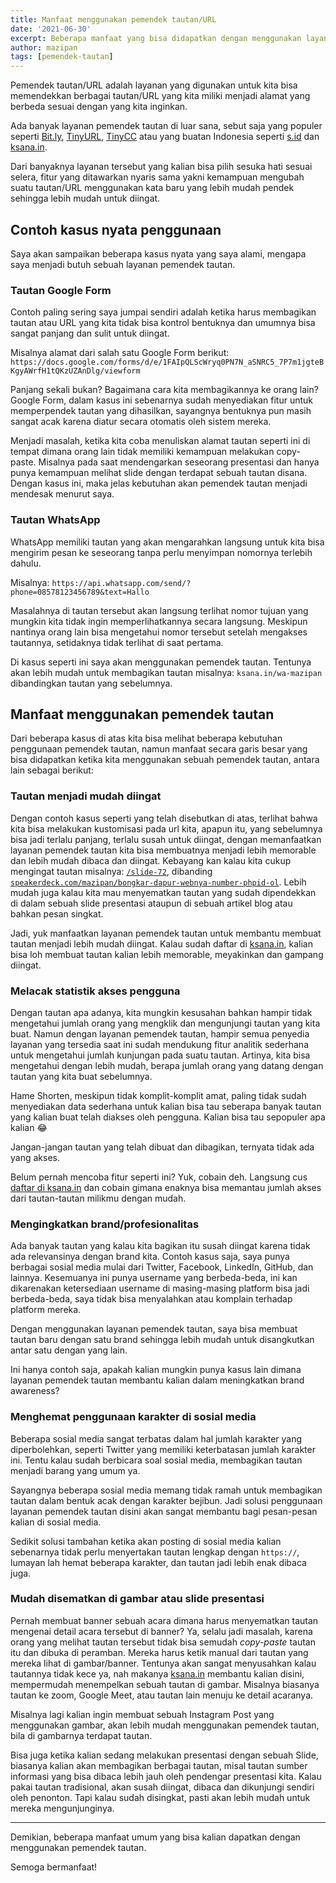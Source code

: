 ```yaml
---
title: Manfaat menggunakan pemendek tautan/URL
date: '2021-06-30'
excerpt: Beberapa manfaat yang bisa didapatkan dengan menggunakan layanan pemendek tautan
author: mazipan
tags: [pemendek-tautan]
---
```


Pemendek tautan/URL adalah layanan yang digunakan untuk kita bisa memendekkan berbagai tautan/URL yang kita miliki menjadi alamat yang berbeda sesuai dengan yang kita inginkan.

Ada banyak layanan pemendek tautan di luar sana, sebut saja yang populer seperti [Bit.ly](https://bit.ly), [TinyURL](https://tinyurl.com/), [TinyCC](https://tiny.cc/) atau yang buatan Indonesia seperti [s.id](https://s.id) dan [ksana.in](https://ksana.in).

Dari banyaknya layanan tersebut yang kalian bisa pilih sesuka hati sesuai selera, fitur yang ditawarkan nyaris sama yakni kemampuan mengubah suatu tautan/URL menggunakan kata baru yang lebih mudah pendek sehingga lebih mudah untuk diingat.

## Contoh kasus nyata penggunaan

Saya akan sampaikan beberapa kasus nyata yang saya alami, mengapa saya menjadi butuh sebuah layanan pemendek tautan.

### Tautan Google Form

Contoh paling sering saya jumpai sendiri adalah ketika harus membagikan tautan atau URL yang kita tidak bisa kontrol bentuknya dan umumnya bisa sangat panjang dan sulit untuk diingat.

Misalnya alamat dari salah satu Google Form berikut: `https://docs.google.com/forms/d/e/1FAIpQLScWryq0PN7N_aSNRC5_7P7m1jgteBKgyAWrfH1tQKzUZAnDlg/viewform`

Panjang sekali bukan? Bagaimana cara kita membagikannya ke orang lain? Google Form, dalam kasus ini sebenarnya sudah menyediakan fitur untuk memperpendek tautan yang dihasilkan, sayangnya bentuknya pun masih sangat acak karena diatur secara otomatis oleh sistem mereka.

Menjadi masalah, ketika kita coba menuliskan alamat tautan seperti ini di tempat dimana orang lain tidak memiliki kemampuan melakukan copy-paste.
Misalnya pada saat mendengarkan seseorang presentasi dan hanya punya kemampuan melihat slide dengan terdapat sebuah tautan disana.
Dengan kasus ini, maka jelas kebutuhan akan pemendek tautan menjadi mendesak menurut saya.

### Tautan WhatsApp

WhatsApp memiliki tautan yang akan mengarahkan langsung untuk kita bisa mengirim pesan ke seseorang tanpa perlu menyimpan nomornya terlebih dahulu.

Misalnya: `https://api.whatsapp.com/send/?phone=08578123456789&text=Hallo`

Masalahnya di tautan tersebut akan langsung terlihat nomor tujuan yang mungkin kita tidak ingin memperlihatkannya secara langsung. Meskipun nantinya orang lain bisa mengetahui nomor tersebut setelah mengakses tautannya, setidaknya tidak terlihat di saat pertama.

Di kasus seperti ini saya akan menggunakan pemendek tautan. Tentunya akan lebih mudah untuk membagikan tautan misalnya: `ksana.in/wa-mazipan` dibandingkan tautan yang sebelumnya.

## Manfaat menggunakan pemendek tautan

Dari beberapa kasus di atas kita bisa melihat beberapa kebutuhan penggunaan pemendek tautan, namun manfaat secara garis besar yang bisa didapatkan ketika kita menggunakan sebuah pemendek tautan, antara lain sebagai berikut:

### Tautan menjadi mudah diingat

Dengan contoh kasus seperti yang telah disebutkan di atas, terlihat bahwa kita bisa melakukan kustomisasi pada url kita, apapun itu, yang sebelumnya bisa jadi terlalu panjang, terlalu susah untuk diingat, dengan memanfaatkan layanan pemendek tautan kita bisa membuatnya menjadi lebih memorable dan lebih mudah dibaca dan diingat.
Kebayang kan kalau kita cukup mengingat tautan misalnya: [`/slide-72`](https://ksana.in/slide-72), dibanding [`speakerdeck.com/mazipan/bongkar-dapur-webnya-number-phpid-ol`](https://speakerdeck.com/mazipan/bongkar-dapur-webnya-number-phpid-ol).
Lebih mudah juga kalau kita mau menyematkan tautan yang sudah dipendekkan di dalam sebuah slide presentasi ataupun di sebuah artikel blog atau bahkan pesan singkat.

Jadi, yuk manfaatkan layanan pemendek tautan untuk membantu membuat tautan menjadi lebih mudah diingat. Kalau sudah daftar di [ksana.in](https://ksana.in), kalian bisa loh membuat tautan kalian lebih memorable, meyakinkan dan gampang diingat.

### Melacak statistik akses pengguna

Dengan tautan apa adanya, kita mungkin kesusahan bahkan hampir tidak mengetahui jumlah orang yang mengklik dan mengunjungi tautan yang kita buat.
Namun dengan layanan pemendek tautan, hampir semua penyedia layanan yang tersedia saat ini sudah mendukung fitur analitik sederhana untuk mengetahui jumlah kunjungan pada suatu tautan.
Artinya, kita bisa mengetahui dengan lebih mudah, berapa jumlah orang yang datang dengan tautan yang kita buat sebelumnya.

Hame Shorten, meskipun tidak komplit-komplit amat, paling tidak sudah menyediakan data sederhana untuk kalian bisa tau seberapa banyak tautan yang kalian buat telah diakses oleh pengguna. Kalian bisa tau sepopuler apa kalian 😂

Jangan-jangan tautan yang telah dibuat dan dibagikan, ternyata tidak ada yang akses.

Belum pernah mencoba fitur seperti ini? Yuk, cobain deh. Langsung cus [daftar di ksana.in](https://ksana.in/auth/sign-up) dan cobain gimana enaknya bisa memantau jumlah akses dari tautan-tautan milikmu dengan mudah.

### Mengingkatkan brand/profesionalitas

Ada banyak tautan yang kalau kita bagikan itu susah diingat karena tidak ada relevansinya dengan brand kita.
Contoh kasus saja, saya punya berbagai sosial media mulai dari Twitter, Facebook, LinkedIn, GitHub, dan lainnya.
Kesemuanya ini punya username yang berbeda-beda, ini kan dikarenakan ketersediaan username di masing-masing platform bisa jadi berbeda-beda, saya tidak bisa menyalahkan atau komplain terhadap platform mereka.

Dengan menggunakan layanan pemendek tautan, saya bisa membuat tautan baru dengan satu brand sehingga lebih mudah untuk disangkutkan antar satu dengan yang lain.

Ini hanya contoh saja, apakah kalian mungkin punya kasus lain dimana layanan pemendek tautan membantu kalian dalam meningkatkan brand awareness?

### Menghemat penggunaan karakter di sosial media

Beberapa sosial media sangat terbatas dalam hal jumlah karakter yang diperbolehkan, seperti Twitter yang memiliki keterbatasan jumlah karakter ini.
Tentu kalau sudah berbicara soal sosial media, membagikan tautan menjadi barang yang umum ya.

Sayangnya beberapa sosial media memang tidak ramah untuk membagikan tautan dalam bentuk acak dengan karakter bejibun.
Jadi solusi penggunaan layanan pemendek tautan disini akan sangat membantu bagi pesan-pesan kalian di sosial media.

Sedikit solusi tambahan ketika akan posting di sosial media kalian sebenarnya tidak perlu menyertakan tautan lengkap dengan `https://`, lumayan lah hemat beberapa karakter, dan tautan jadi lebih enak dibaca juga.

### Mudah disematkan di gambar atau slide presentasi

Pernah membuat banner sebuah acara dimana harus menyematkan tautan mengenai detail acara tersebut di banner? Ya, selalu jadi masalah, karena orang yang melihat tautan tersebut tidak bisa semudah *copy-paste* tautan itu dan dibuka di peramban.
Mereka harus ketik manual dari tautan yang mereka lihat di gambar/banner. Tentunya akan sangat menyusahkan kalau tautannya tidak kece ya, nah makanya [ksana.in](https://ksana.in) membantu kalian disini, mempermudah menempelkan sebuah tautan di gambar. Misalnya biasanya tautan ke zoom, Google Meet, atau tautan lain menuju ke detail acaranya.

Misalnya lagi kalian ingin membuat sebuah Instagram Post yang menggunakan gambar, akan lebih mudah menggunakan pemendek tautan, bila di gambarnya terdapat tautan.

Bisa juga ketika kalian sedang melakukan presentasi dengan sebuah Slide, biasanya kalian akan membagikan berbagai tautan, misal tautan sumber informasi yang bisa dibaca lebih jauh oleh pendengar presentasi kita.
Kalau pakai tautan tradisional, akan susah diingat, dibaca dan dikunjungi sendiri oleh penonton. Tapi kalau sudah disingkat, pasti akan lebih mudah untuk mereka mengunjunginya.

---

Demikian, beberapa manfaat umum yang bisa kalian dapatkan dengan menggunakan pemendek tautan.

Semoga bermanfaat!
